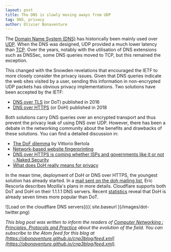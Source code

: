 ```yaml
---
layout: post
title: The DNS is slowly moving aways from UDP
tag: DNS, privacy
author: Olivier Bonaventure
---
```


The [Domain Name System (DNS)](https://www.computer-networking.info/2nd/html/protocols/dns.html) has historically been mainly used over [UDP](https://www.computer-networking.info/2nd/html/protocols/udp.html). When the DNS was designed, UDP provided a much lower latency than [TCP](https://www.computer-networking.info/2nd/html/protocols/tcp.html). Over the years, notably with the utilisation of DNS extensions such as DNSSec, some DNS queries moved to TCP, but this remained the exception.

This changed with the Snowden revelations that encouraged the IETF to more closely consider the privacy issues. Given that DNS queries indicate the web sites visited by a user, sending this information in non-encrypted UDP packets has obvious privacy implementations. Two solutions have been accepted by the IETF:

 - [DNS over TLS](https://tools.ietf.org/html/rfc7858) (or DoT) published in 2016
 - [DNS over HTTPS](https://tools.ietf.org/html/rfc8484) (or DoH) published in 2018

Both solutions carry DNS queries over an encrypted transport and thus prevent the privacy leak of using DNS over UDP. However, there has been a debate in the networking community about the benefits and drawbacks of these solutions. You can find a detailed discussion in:

 - [The DoF dilemma](https://blog.apnic.net/2019/03/07/opinion-the-doh-dilemma/) by Vittorio Bertola
 - [Network-based website fingerprinting](https://tools.ietf.org/html/draft-wood-privsec-wfattacks-00)
 - [DNS over HTTPS is coming whether ISPs and governments like it or not – Naked Security](https://nakedsecurity.sophos.com/2019/04/24/dns-over-https-is-coming-whether-isps-and-governments-like-it-or-not/)
 - [What does DoH really means for privacy](https://blog.apnic.net/2019/04/08/opinion-what-does-doh-really-mean-for-privacy/)
 

In the mean time, deployment of DoH or DNS over HTTPS, the youngest solution has already started. In a [mail sent on the doh mailing list](https://mailarchive.ietf.org/arch/msg/doh/po6GCAJ52BAKuyL-dZiU91v6hLw), Eric Rescorla describes Mozilla's plans in more details. Cloudflare supports both DoT and DoH on their 1.1.1.1 DNS servers. Recent [statistics](https://twitter.com/eastdakota/status/1131967558960144384?s=09) reveal that DoH is already seven times more popular than DoT. 

![Load on the cloudflare DNS servers]({{ site.baseurl }}/images/dot-twitter.png)



*This blog post was written to inform the readers of [Computer Networking : Principles, Protocols and Practice](https://www.computer-networking.info) about the evolution of the field. You can subscribe to the Atom feed for this blog at [https://obonaventure.github.io/cnp3blog/feed.xml](https://obonaventure.github.io/cnp3blog/feed.xml).*